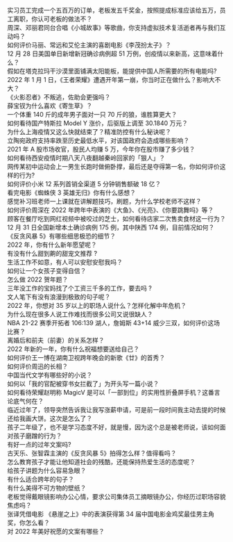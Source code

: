 实习员工完成一个五百万的订单，老板发五千奖金，按照提成标准应该给五万，员工离职，你认可老板的做法不？  
周深、邓丽君同台合唱《小城故事》等歌曲，你支持虚拟技术复活逝者再与我们互动吗？  
如何评价马丽、常远和艾伦主演的喜剧电影《李茂扮太子》？  
12 月 28 日美国单日新增新冠确诊病例超 51 万例，创疫情以来新高，这意味着什么？  
假如在塔克拉玛干沙漠里面铺满太阳能板，能提供中国人所需要的所有电能吗?  
2022 年 1 月 1 日，《王者荣耀》遭遇开年第一崩，你当时正在做什么？影响大不大？  
《火影忍者》不叛逃，佐助会更强吗？  
薛宝钗为什么喜欢《寄生草》？  
一个体重 140 斤的成年男子面对一只 70 斤的狼，谁胜算更大？  
如何看待国产特斯拉 Model Y 涨价，后驱版上调至 30.1840 万元？  
为什么上海疫情又这么快就结束了？精准防控有什么秘诀呢？  
立陶宛政府支持率跌至历史最低水平，对该国政府会造成哪些影响？  
2021 年 A 股市场收官，股民人均赚 5 万，今年你在股市赚了多少钱？  
如何看待西安疫情时期八天八夜翻越秦岭回家的「狠人」？  
网传某初中运动会上一男生长跑时做俯卧撑，最后还是夺得第一名，你如何评价这样的行为?  
如何评价小米 12 系列首销全渠道 5 分钟销售额破 18 亿？  
看完电影《蜘蛛侠 3 英雄无归》你有什么感想？  
感觉补习班老师一上课就在讲解题技巧，刷题，为什么学校老师不这样？  
如何评价周深在 2022 年跨年中表演的《大鱼》、《光亮》、《你要跳舞吗》等？  
顾客在餐厅吃到网红视频中被咬过的芝士，如何看待店家二次售卖食材这一行为？  
12 月 31 日全国新增本土确诊病例 175 例，其中陕西  174 例，目前情况如何？  
《反贪风暴 5》有哪些细思极恐的细节？  
2022 年，你有什么新年愿望呢？  
有没有什么甜到齁的甜宠文推荐   ?  
生活工作不如意，有人可以安慰安慰我吗？  
如何让一个女孩子变得自信？  
怎么做 2022 贺年题？  
三年没工作的宝妈找了个工资三千多的工作，要去吗 ?  
文人笔下有没有浪漫到极致的句子呢？  
2022 年，你想对 35 岁以上的职场人说什么？怎样化解中年危机？  
为什么现在很多人说工作难找而很多公司又说很缺人？  
NBA 21-22 赛季开拓者 106:139 湖人，詹姆斯 43+14 威少三双，如何评价这场比赛？  
离婚后和前夫（前妻）的关系怎样？  
2022 年新的一年，你有什么祝福想要送给自己？  
如何评价王一博在湖南卫视跨年晚会的新歌《廿》的首秀？  
如何评价周迅的长相？  
中国当代文学有哪些好的小说？  
如何以「我的官配被穿书女拦截了」为开头写一篇小说？  
如何看待荣耀赵明称 MagicV 是可以「一部到位」的实用性折叠屏手机？这番言论底气何在？  
临近过年了，领导突然告诉我让我写涨薪申请，可是前一段时间我主动去提的时候还给我画大饼。这次是怎么了？  
孩子二年级了，也不是学习态度不好，就是慢，因为这个总是被老师说，该如何面对孩子磨蹭的行为？  
有好一点的过年文案吗?  
古天乐、张智霖主演的《反贪风暴 5》拍得怎么样？值得看吗？  
怎么教育孩子才能让他知道社会的残酷，还能保持热爱生活的态度呢？  
给孩子讲题为什么容易急眼？  
有什么适合跨年的句子？  
有什么美得不可方物的壁纸？  
老板觉得戴眼镜影响办公心情，要求公司集体员工摘眼镜办公，你经历过职场容貌焦虑吗？  
张译凭借电影 《悬崖之上》中的表演获得第 34 届中国电影金鸡奖最佳男主角奖，你怎么看？  
对 2022 年美好祝愿的文案有哪些？  
